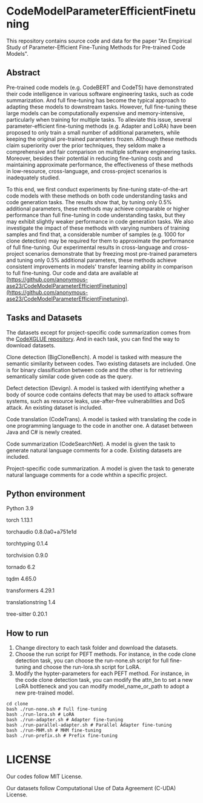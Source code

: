 # CodeModelParameterEfficientFinetuning

This repository contains source code and data for the paper "An Empirical Study of Parameter-Efficient Fine-Tuning Methods for Pre-trained Code Models".

## Abstract

Pre-trained code models (e.g. CodeBERT and CodeT5) have demonstrated their code intelligence in various software engineering tasks, such as code summarization. And full fine-tuning has become the typical approach to adapting these models to downstream tasks. However, full fine-tuning these large models can be computationally expensive and memory-intensive, particularly when training for multiple tasks. To alleviate this issue, several parameter-efficient fine-tuning methods (e.g. Adapter and LoRA) have been proposed to only train a small number of additional parameters, while keeping the original pre-trained parameters frozen. Although these methods claim superiority over the prior techniques, they seldom make a comprehensive and fair comparison on multiple software engineering tasks. Moreover, besides their potential in reducing fine-tuning costs and maintaining approximate performance, the effectiveness of these methods in low-resource, cross-language, and cross-project scenarios is inadequately studied.

To this end, we first conduct experiments by fine-tuning state-of-the-art code models with these methods on both code understanding tasks and code generation tasks. The results show that, by tuning only 0.5\% additional parameters, these methods may achieve comparable or higher performance than full fine-tuning in code understanding tasks, but they may exhibit slightly weaker performance in code generation tasks. We also investigate the impact of these methods with varying numbers of training samples and find that, a considerable number of samples (e.g. 1000 for clone detection) may be required for them to approximate the performance of full fine-tuning. Our experimental results in cross-language and cross-project scenarios demonstrate that by freezing most pre-trained parameters and tuning only 0.5\% additional parameters, these methods achieve consistent improvements in models' transfer learning ability in comparison to full fine-tuning. Our code and data are available at [https://github.com/anonymous-ase23/CodeModelParameterEfficientFinetuning](https://github.com/anonymous-ase23/CodeModelParameterEfficientFinetuning).

## Tasks and Datasets
The datasets except for project-specific code summarization comes from the [CodeXGLUE repository](https://github.com/microsoft/CodeXGLUE). And in each task, you can find the way to download datasets.

Clone detection (BigCloneBench). A model is tasked with measure the semantic similarity between codes. Two existing datasets are included. One is for binary classification between code and the other is for retrieving semantically similar code given code as the query.

Defect detection (Devign). A model is tasked with identifying whether a body of source code contains defects that may be used to attack software systems, such as resource leaks, use-after-free vulnerabilities and DoS attack. An existing dataset is included.

Code translation (CodeTrans). A model is tasked with translating the code in one programming language to the code in another one. A dataset between Java and C# is newly created.

Code summarization (CodeSearchNet). A model is given the task to generate natural language comments for a code. Existing datasets are included.

Project-specific code summarization. A model is given the task to generate natural language comments for a code whthin a specific project.

## Python environment
Python                   3.9

torch                    1.13.1

torchaudio               0.8.0a0+a751e1d

torchtyping              0.1.4

torchvision              0.9.0

tornado                  6.2

tqdm                     4.65.0

transformers             4.29.1

translationstring        1.4

tree-sitter              0.20.1


## How to run 

1. Change directory to each task folder and download the datasets.
2. Choose the run script for PEFT methods. For instance, in the code clone detection task, you can choose the run-none.sh script for full fine-tuning and choose the run-lora.sh script for LoRA.
3. Modify the hypter-parameters for each PEFT method. For instance, in the code clone detection task, you can modify the attn_bn to set a new LoRA bottleneck and you can modify model_name_or_path to adopt a new pre-trained model.

```
cd clone
bash ./run-none.sh # Full fine-tuning
bash ./run-lora.sh # LoRA
bash ./run-adapter.sh # Adapter fine-tuning
bash ./run-parallel-adapter.sh # Parallel Adapter fine-tuning
bash ./run-MHM.sh # MHM fine-tuning
bash ./run-prefix.sh # Prefix fine-tuning
```

# LICENSE
Our codes follow MIT License.

Our datasets follow Computational Use of Data Agreement (C-UDA) License.
